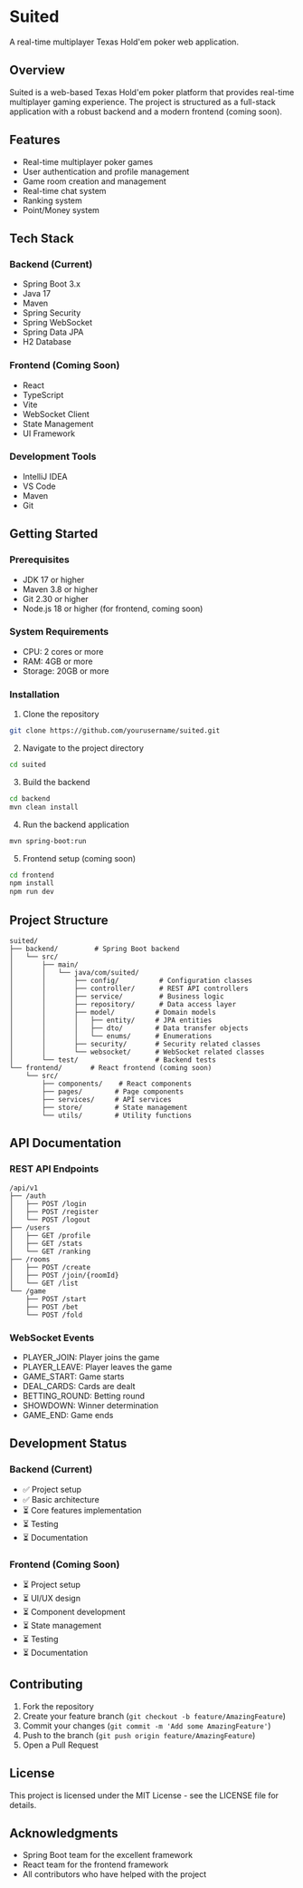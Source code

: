 # Suited

A real-time multiplayer Texas Hold'em poker web application.

## Overview

Suited is a web-based Texas Hold'em poker platform that provides real-time multiplayer gaming experience. The project is structured as a full-stack application with a robust backend and a modern frontend (coming soon).

## Features

- Real-time multiplayer poker games
- User authentication and profile management
- Game room creation and management
- Real-time chat system
- Ranking system
- Point/Money system

## Tech Stack

### Backend (Current)
- Spring Boot 3.x
- Java 17
- Maven
- Spring Security
- Spring WebSocket
- Spring Data JPA
- H2 Database

### Frontend (Coming Soon)
- React
- TypeScript
- Vite
- WebSocket Client
- State Management
- UI Framework

### Development Tools
- IntelliJ IDEA
- VS Code
- Maven
- Git

## Getting Started

### Prerequisites
- JDK 17 or higher
- Maven 3.8 or higher
- Git 2.30 or higher
- Node.js 18 or higher (for frontend, coming soon)

### System Requirements
- CPU: 2 cores or more
- RAM: 4GB or more
- Storage: 20GB or more

### Installation

1. Clone the repository
```bash
git clone https://github.com/yourusername/suited.git
```

2. Navigate to the project directory
```bash
cd suited
```

3. Build the backend
```bash
cd backend
mvn clean install
```

4. Run the backend application
```bash
mvn spring-boot:run
```

5. Frontend setup (coming soon)
```bash
cd frontend
npm install
npm run dev
```

## Project Structure

```
suited/
├── backend/         # Spring Boot backend
│   └── src/
│       ├── main/
│       │   └── java/com/suited/
│       │       ├── config/          # Configuration classes
│       │       ├── controller/      # REST API controllers
│       │       ├── service/         # Business logic
│       │       ├── repository/      # Data access layer
│       │       ├── model/          # Domain models
│       │       │   ├── entity/     # JPA entities
│       │       │   ├── dto/        # Data transfer objects
│       │       │   └── enums/      # Enumerations
│       │       ├── security/       # Security related classes
│       │       └── websocket/      # WebSocket related classes
│       └── test/                   # Backend tests
└── frontend/       # React frontend (coming soon)
    └── src/
        ├── components/    # React components
        ├── pages/        # Page components
        ├── services/     # API services
        ├── store/        # State management
        └── utils/        # Utility functions
```

## API Documentation

### REST API Endpoints
```
/api/v1
├── /auth
│   ├── POST /login
│   ├── POST /register
│   └── POST /logout
├── /users
│   ├── GET /profile
│   ├── GET /stats
│   └── GET /ranking
├── /rooms
│   ├── POST /create
│   ├── POST /join/{roomId}
│   └── GET /list
└── /game
    ├── POST /start
    ├── POST /bet
    └── POST /fold
```

### WebSocket Events
- PLAYER_JOIN: Player joins the game
- PLAYER_LEAVE: Player leaves the game
- GAME_START: Game starts
- DEAL_CARDS: Cards are dealt
- BETTING_ROUND: Betting round
- SHOWDOWN: Winner determination
- GAME_END: Game ends

## Development Status

### Backend (Current)
- ✅ Project setup
- ✅ Basic architecture
- ⏳ Core features implementation
- ⏳ Testing
- ⏳ Documentation

### Frontend (Coming Soon)
- ⏳ Project setup
- ⏳ UI/UX design
- ⏳ Component development
- ⏳ State management
- ⏳ Testing
- ⏳ Documentation

## Contributing

1. Fork the repository
2. Create your feature branch (`git checkout -b feature/AmazingFeature`)
3. Commit your changes (`git commit -m 'Add some AmazingFeature'`)
4. Push to the branch (`git push origin feature/AmazingFeature`)
5. Open a Pull Request

## License

This project is licensed under the MIT License - see the LICENSE file for details.

## Acknowledgments

- Spring Boot team for the excellent framework
- React team for the frontend framework
- All contributors who have helped with the project